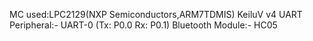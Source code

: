 MC used:LPC2129(NXP Semiconductors,ARM7TDMIS)
KeiluV v4
UART Peripheral:- UART-0  (Tx: P0.0 Rx: P0.1)
Bluetooth Module:- HC05
